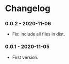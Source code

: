 # Changelog

### 0.0.2 - 2020-11-06

- Fix: include all files in dist.

### 0.0.1 - 2020-11-05

- First version.

